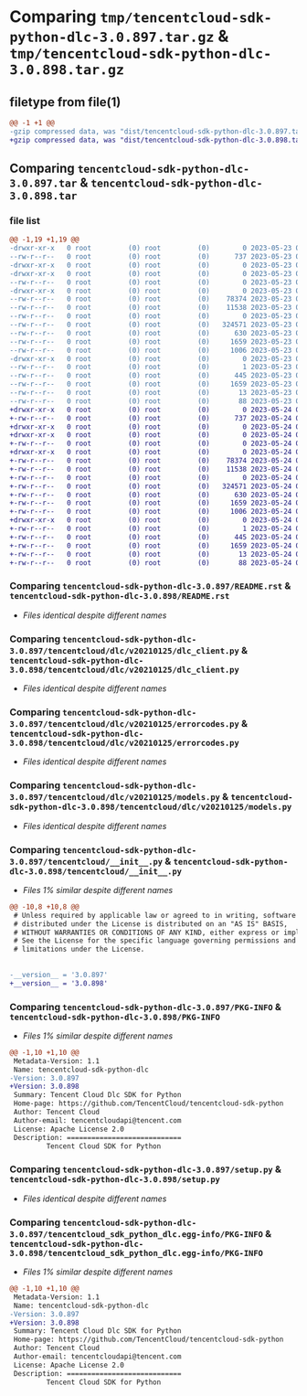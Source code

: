 # Comparing `tmp/tencentcloud-sdk-python-dlc-3.0.897.tar.gz` & `tmp/tencentcloud-sdk-python-dlc-3.0.898.tar.gz`

## filetype from file(1)

```diff
@@ -1 +1 @@
-gzip compressed data, was "dist/tencentcloud-sdk-python-dlc-3.0.897.tar", last modified: Tue May 23 02:20:50 2023, max compression
+gzip compressed data, was "dist/tencentcloud-sdk-python-dlc-3.0.898.tar", last modified: Wed May 24 01:55:20 2023, max compression
```

## Comparing `tencentcloud-sdk-python-dlc-3.0.897.tar` & `tencentcloud-sdk-python-dlc-3.0.898.tar`

### file list

```diff
@@ -1,19 +1,19 @@
-drwxr-xr-x   0 root         (0) root         (0)        0 2023-05-23 02:20:50.000000 tencentcloud-sdk-python-dlc-3.0.897/
--rw-r--r--   0 root         (0) root         (0)      737 2023-05-23 02:20:49.000000 tencentcloud-sdk-python-dlc-3.0.897/README.rst
-drwxr-xr-x   0 root         (0) root         (0)        0 2023-05-23 02:20:50.000000 tencentcloud-sdk-python-dlc-3.0.897/tencentcloud/
-drwxr-xr-x   0 root         (0) root         (0)        0 2023-05-23 02:20:50.000000 tencentcloud-sdk-python-dlc-3.0.897/tencentcloud/dlc/
--rw-r--r--   0 root         (0) root         (0)        0 2023-05-23 02:20:49.000000 tencentcloud-sdk-python-dlc-3.0.897/tencentcloud/dlc/__init__.py
-drwxr-xr-x   0 root         (0) root         (0)        0 2023-05-23 02:20:50.000000 tencentcloud-sdk-python-dlc-3.0.897/tencentcloud/dlc/v20210125/
--rw-r--r--   0 root         (0) root         (0)    78374 2023-05-23 02:20:49.000000 tencentcloud-sdk-python-dlc-3.0.897/tencentcloud/dlc/v20210125/dlc_client.py
--rw-r--r--   0 root         (0) root         (0)    11538 2023-05-23 02:20:49.000000 tencentcloud-sdk-python-dlc-3.0.897/tencentcloud/dlc/v20210125/errorcodes.py
--rw-r--r--   0 root         (0) root         (0)        0 2023-05-23 02:20:49.000000 tencentcloud-sdk-python-dlc-3.0.897/tencentcloud/dlc/v20210125/__init__.py
--rw-r--r--   0 root         (0) root         (0)   324571 2023-05-23 02:20:49.000000 tencentcloud-sdk-python-dlc-3.0.897/tencentcloud/dlc/v20210125/models.py
--rw-r--r--   0 root         (0) root         (0)      630 2023-05-23 02:20:49.000000 tencentcloud-sdk-python-dlc-3.0.897/tencentcloud/__init__.py
--rw-r--r--   0 root         (0) root         (0)     1659 2023-05-23 02:20:50.000000 tencentcloud-sdk-python-dlc-3.0.897/PKG-INFO
--rw-r--r--   0 root         (0) root         (0)     1006 2023-05-23 02:20:49.000000 tencentcloud-sdk-python-dlc-3.0.897/setup.py
-drwxr-xr-x   0 root         (0) root         (0)        0 2023-05-23 02:20:50.000000 tencentcloud-sdk-python-dlc-3.0.897/tencentcloud_sdk_python_dlc.egg-info/
--rw-r--r--   0 root         (0) root         (0)        1 2023-05-23 02:20:50.000000 tencentcloud-sdk-python-dlc-3.0.897/tencentcloud_sdk_python_dlc.egg-info/dependency_links.txt
--rw-r--r--   0 root         (0) root         (0)      445 2023-05-23 02:20:50.000000 tencentcloud-sdk-python-dlc-3.0.897/tencentcloud_sdk_python_dlc.egg-info/SOURCES.txt
--rw-r--r--   0 root         (0) root         (0)     1659 2023-05-23 02:20:50.000000 tencentcloud-sdk-python-dlc-3.0.897/tencentcloud_sdk_python_dlc.egg-info/PKG-INFO
--rw-r--r--   0 root         (0) root         (0)       13 2023-05-23 02:20:50.000000 tencentcloud-sdk-python-dlc-3.0.897/tencentcloud_sdk_python_dlc.egg-info/top_level.txt
--rw-r--r--   0 root         (0) root         (0)       88 2023-05-23 02:20:50.000000 tencentcloud-sdk-python-dlc-3.0.897/setup.cfg
+drwxr-xr-x   0 root         (0) root         (0)        0 2023-05-24 01:55:20.000000 tencentcloud-sdk-python-dlc-3.0.898/
+-rw-r--r--   0 root         (0) root         (0)      737 2023-05-24 01:55:20.000000 tencentcloud-sdk-python-dlc-3.0.898/README.rst
+drwxr-xr-x   0 root         (0) root         (0)        0 2023-05-24 01:55:20.000000 tencentcloud-sdk-python-dlc-3.0.898/tencentcloud/
+drwxr-xr-x   0 root         (0) root         (0)        0 2023-05-24 01:55:20.000000 tencentcloud-sdk-python-dlc-3.0.898/tencentcloud/dlc/
+-rw-r--r--   0 root         (0) root         (0)        0 2023-05-24 01:55:20.000000 tencentcloud-sdk-python-dlc-3.0.898/tencentcloud/dlc/__init__.py
+drwxr-xr-x   0 root         (0) root         (0)        0 2023-05-24 01:55:20.000000 tencentcloud-sdk-python-dlc-3.0.898/tencentcloud/dlc/v20210125/
+-rw-r--r--   0 root         (0) root         (0)    78374 2023-05-24 01:55:20.000000 tencentcloud-sdk-python-dlc-3.0.898/tencentcloud/dlc/v20210125/dlc_client.py
+-rw-r--r--   0 root         (0) root         (0)    11538 2023-05-24 01:55:20.000000 tencentcloud-sdk-python-dlc-3.0.898/tencentcloud/dlc/v20210125/errorcodes.py
+-rw-r--r--   0 root         (0) root         (0)        0 2023-05-24 01:55:20.000000 tencentcloud-sdk-python-dlc-3.0.898/tencentcloud/dlc/v20210125/__init__.py
+-rw-r--r--   0 root         (0) root         (0)   324571 2023-05-24 01:55:20.000000 tencentcloud-sdk-python-dlc-3.0.898/tencentcloud/dlc/v20210125/models.py
+-rw-r--r--   0 root         (0) root         (0)      630 2023-05-24 01:55:20.000000 tencentcloud-sdk-python-dlc-3.0.898/tencentcloud/__init__.py
+-rw-r--r--   0 root         (0) root         (0)     1659 2023-05-24 01:55:20.000000 tencentcloud-sdk-python-dlc-3.0.898/PKG-INFO
+-rw-r--r--   0 root         (0) root         (0)     1006 2023-05-24 01:55:20.000000 tencentcloud-sdk-python-dlc-3.0.898/setup.py
+drwxr-xr-x   0 root         (0) root         (0)        0 2023-05-24 01:55:20.000000 tencentcloud-sdk-python-dlc-3.0.898/tencentcloud_sdk_python_dlc.egg-info/
+-rw-r--r--   0 root         (0) root         (0)        1 2023-05-24 01:55:20.000000 tencentcloud-sdk-python-dlc-3.0.898/tencentcloud_sdk_python_dlc.egg-info/dependency_links.txt
+-rw-r--r--   0 root         (0) root         (0)      445 2023-05-24 01:55:20.000000 tencentcloud-sdk-python-dlc-3.0.898/tencentcloud_sdk_python_dlc.egg-info/SOURCES.txt
+-rw-r--r--   0 root         (0) root         (0)     1659 2023-05-24 01:55:20.000000 tencentcloud-sdk-python-dlc-3.0.898/tencentcloud_sdk_python_dlc.egg-info/PKG-INFO
+-rw-r--r--   0 root         (0) root         (0)       13 2023-05-24 01:55:20.000000 tencentcloud-sdk-python-dlc-3.0.898/tencentcloud_sdk_python_dlc.egg-info/top_level.txt
+-rw-r--r--   0 root         (0) root         (0)       88 2023-05-24 01:55:20.000000 tencentcloud-sdk-python-dlc-3.0.898/setup.cfg
```

### Comparing `tencentcloud-sdk-python-dlc-3.0.897/README.rst` & `tencentcloud-sdk-python-dlc-3.0.898/README.rst`

 * *Files identical despite different names*

### Comparing `tencentcloud-sdk-python-dlc-3.0.897/tencentcloud/dlc/v20210125/dlc_client.py` & `tencentcloud-sdk-python-dlc-3.0.898/tencentcloud/dlc/v20210125/dlc_client.py`

 * *Files identical despite different names*

### Comparing `tencentcloud-sdk-python-dlc-3.0.897/tencentcloud/dlc/v20210125/errorcodes.py` & `tencentcloud-sdk-python-dlc-3.0.898/tencentcloud/dlc/v20210125/errorcodes.py`

 * *Files identical despite different names*

### Comparing `tencentcloud-sdk-python-dlc-3.0.897/tencentcloud/dlc/v20210125/models.py` & `tencentcloud-sdk-python-dlc-3.0.898/tencentcloud/dlc/v20210125/models.py`

 * *Files identical despite different names*

### Comparing `tencentcloud-sdk-python-dlc-3.0.897/tencentcloud/__init__.py` & `tencentcloud-sdk-python-dlc-3.0.898/tencentcloud/__init__.py`

 * *Files 1% similar despite different names*

```diff
@@ -10,8 +10,8 @@
 # Unless required by applicable law or agreed to in writing, software
 # distributed under the License is distributed on an "AS IS" BASIS,
 # WITHOUT WARRANTIES OR CONDITIONS OF ANY KIND, either express or implied.
 # See the License for the specific language governing permissions and
 # limitations under the License.
 
 
-__version__ = '3.0.897'
+__version__ = '3.0.898'
```

### Comparing `tencentcloud-sdk-python-dlc-3.0.897/PKG-INFO` & `tencentcloud-sdk-python-dlc-3.0.898/PKG-INFO`

 * *Files 1% similar despite different names*

```diff
@@ -1,10 +1,10 @@
 Metadata-Version: 1.1
 Name: tencentcloud-sdk-python-dlc
-Version: 3.0.897
+Version: 3.0.898
 Summary: Tencent Cloud Dlc SDK for Python
 Home-page: https://github.com/TencentCloud/tencentcloud-sdk-python
 Author: Tencent Cloud
 Author-email: tencentcloudapi@tencent.com
 License: Apache License 2.0
 Description: ============================
         Tencent Cloud SDK for Python
```

### Comparing `tencentcloud-sdk-python-dlc-3.0.897/setup.py` & `tencentcloud-sdk-python-dlc-3.0.898/setup.py`

 * *Files identical despite different names*

### Comparing `tencentcloud-sdk-python-dlc-3.0.897/tencentcloud_sdk_python_dlc.egg-info/PKG-INFO` & `tencentcloud-sdk-python-dlc-3.0.898/tencentcloud_sdk_python_dlc.egg-info/PKG-INFO`

 * *Files 1% similar despite different names*

```diff
@@ -1,10 +1,10 @@
 Metadata-Version: 1.1
 Name: tencentcloud-sdk-python-dlc
-Version: 3.0.897
+Version: 3.0.898
 Summary: Tencent Cloud Dlc SDK for Python
 Home-page: https://github.com/TencentCloud/tencentcloud-sdk-python
 Author: Tencent Cloud
 Author-email: tencentcloudapi@tencent.com
 License: Apache License 2.0
 Description: ============================
         Tencent Cloud SDK for Python
```

